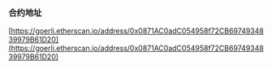### 合约地址
[https://goerli.etherscan.io/address/0x0871AC0adC054958f72CB6974934839979B61D20](https://goerli.etherscan.io/address/0x0871AC0adC054958f72CB6974934839979B61D20)
